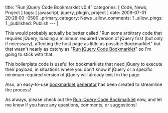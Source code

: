 title: "Run jQuery Code Bookmarklet v0.4"
categories: [ Code, News, Project ]
tags: [ javascript, jquery, plugin, project ]
date: 2009-07-01 20:28:00 -0500
_primary_category: News
_allow_comments: 1
_allow_pings: 1
_published: Publish
--- |

This would probably actually be better called "Run some arbitrary code that requires jQuery, loading a minimum required version of jQuery first (but only if necessary), affecting the host page as little as possible Bookmarklet" but that wasn't nearly as catchy as "[Run jQuery Code Bookmarklet][plugin]" so I'm going to stick with that.

This boilerplate code is useful for bookmarklets that need jQuery to execute their payload, in situations where you don't know if jQuery or a specific minimum required version of jQuery will already exist in the page.

Also, an easy-to-use [bookmarklet generator](http://benalman.com/code/test/jquery-run-code-bookmarklet/) has been created to streamline the process!

As always, please check out the [Run jQuery Code Bookmarklet][plugin] now, and let me know if you have any questions, comments, or suggestions!

  [plugin]: http://benalman.com/projects/run-jquery-code-bookmarklet/
